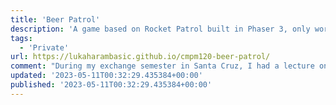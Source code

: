 ```yaml
---
title: 'Beer Patrol'
description: 'A game based on Rocket Patrol built in Phaser 3, only works on desktop.'
tags:
  - 'Private'
url: https://lukaharambasic.github.io/cmpm120-beer-patrol/
comment: "During my exchange semester in Santa Cruz, I had a lecture on game development. And that's where this gem is from :D"
updated: '2023-05-11T00:32:29.435384+00:00'
published: '2023-05-11T00:32:29.435384+00:00'
---
```

